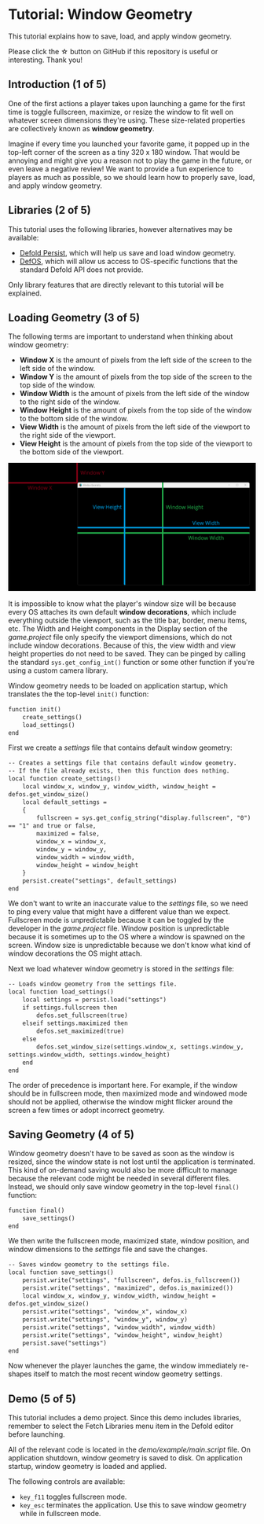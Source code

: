 # Tutorial: Window Geometry

This tutorial explains how to save, load, and apply window geometry.

Please click the ☆ button on GitHub if this repository is useful or interesting. Thank you!

## Introduction (1 of 5)

One of the first actions a player takes upon launching a game for the first time is toggle fullscreen, maximize, or resize the window to fit well on whatever screen dimensions they're using. These size-related properties are collectively known as **window geometry**.

Imagine if every time you launched your favorite game, it popped up in the top-left corner of the screen as a tiny 320 x 180 window. That would be annoying and might give you a reason not to play the game in the future, or even leave a negative review! We want to provide a fun experience to players as much as possible, so we should learn how to properly save, load, and apply window geometry.

## Libraries (2 of 5)

This tutorial uses the following libraries, however alternatives may be available:

* [Defold Persist](https://github.com/klaytonkowalski/library-defold-persist), which will help us save and load window geometry.
* [DefOS](https://github.com/subsoap/defos), which will allow us access to OS-specific functions that the standard Defold API does not provide.

Only library features that are directly relevant to this tutorial will be explained.

## Loading Geometry (3 of 5)

The following terms are important to understand when thinking about window geometry:

* **Window X** is the amount of pixels from the left side of the screen to the left side of the window.
* **Window Y** is the amount of pixels from the top side of the screen to the top side of the window.
* **Window Width** is the amount of pixels from the left side of the window to the right side of the window.
* **Window Height** is the amount of pixels from the top side of the window to the bottom side of the window.
* **View Width** is the amount of pixels from the left side of the viewport to the right side of the viewport.
* **View Height** is the amount of pixels from the top side of the viewport to the bottom side of the viewport.

![geometry.png](https://github.com/klaytonkowalski/tutorial-defold/blob/main/window_geometry/assets/images/geometry.png)

It is impossible to know what the player's window size will be because every OS attaches its own default **window decorations**, which include everything outside the viewport, such as the title bar, border, menu items, etc. The Width and Height components in the Display section of the *game.project* file only specify the viewport dimensions, which do not include window decorations. Because of this, the view width and view height properties do not need to be saved. They can be pinged by calling the standard `sys.get_config_int()` function or some other function if you're using a custom camera library.

Window geometry needs to be loaded on application startup, which translates the the top-level `init()` function:

```
function init()
    create_settings()
    load_settings()
end
```

First we create a *settings* file that contains default window geometry:

```
-- Creates a settings file that contains default window geometry.
-- If the file already exists, then this function does nothing.
local function create_settings()
    local window_x, window_y, window_width, window_height = defos.get_window_size()
    local default_settings =
    {
        fullscreen = sys.get_config_string("display.fullscreen", "0") == "1" and true or false,
        maximized = false,
        window_x = window_x,
        window_y = window_y,
        window_width = window_width,
        window_height = window_height
    }
    persist.create("settings", default_settings)
end
```

We don't want to write an inaccurate value to the *settings* file, so we need to ping every value that might have a different value than we expect. Fullscreen mode is unpredictable because it can be toggled by the developer in the *game.project* file. Window position is unpredictable because it is sometimes up to the OS where a window is spawned on the screen. Window size is unpredictable because we don't know what kind of window decorations the OS might attach.

Next we load whatever window geometry is stored in the *settings* file:

```
-- Loads window geometry from the settings file.
local function load_settings()
    local settings = persist.load("settings")
    if settings.fullscreen then
        defos.set_fullscreen(true)
    elseif settings.maximized then
        defos.set_maximized(true)
    else
        defos.set_window_size(settings.window_x, settings.window_y, settings.window_width, settings.window_height)
    end
end
```

The order of precedence is important here. For example, if the window should be in fullscreen mode, then maximized mode and windowed mode should not be applied, otherwise the window might flicker around the screen a few times or adopt incorrect geometry.

## Saving Geometry (4 of 5)

Window geometry doesn't have to be saved as soon as the window is resized, since the window state is not lost until the application is terminated. This kind of on-demand saving would also be more difficult to manage because the relevant code might be needed in several different files. Instead, we should only save window geometry in the top-level `final()` function:

```
function final()
    save_settings()
end
```

We then write the fullscreen mode, maximized state, window position, and window dimensions to the *settings* file and save the changes.

```
-- Saves window geometry to the settings file.
local function save_settings()
    persist.write("settings", "fullscreen", defos.is_fullscreen())
    persist.write("settings", "maximized", defos.is_maximized())
    local window_x, window_y, window_width, window_height = defos.get_window_size()
    persist.write("settings", "window_x", window_x)
    persist.write("settings", "window_y", window_y)
    persist.write("settings", "window_width", window_width)
    persist.write("settings", "window_height", window_height)
    persist.save("settings")
end
```

Now whenever the player launches the game, the window immediately re-shapes itself to match the most recent window geometry settings.

## Demo (5 of 5)

This tutorial includes a demo project. Since this demo includes libraries, remember to select the Fetch Libraries menu item in the Defold editor before launching.

All of the relevant code is located in the *demo/example/main.script* file. On application shutdown, window geometry is saved to disk. On application startup, window geometry is loaded and applied.

The following controls are available:

* `key_f11` toggles fullscreen mode.
* `key_esc` terminates the application. Use this to save window geometry while in fullscreen mode.
